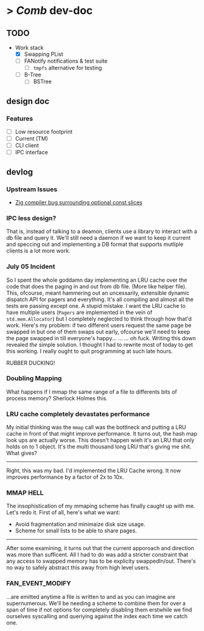 # > *Comb* dev-doc

## TODO

- Work stack
    - [x] Swapping PList
    - [ ] FANotify notifications & test suite
      - [ ] `tmpfs` alternative for testing
    - [ ] B-Tree
        - [ ] BSTree

## design doc

### Features

- [ ] Low resource footprint
- [ ] Current (TM)
- [ ] CLI client
- [ ] IPC interface

## devlog

### Upstream Issues

- [Zig compiler bug surrounding optional const slices](https://github.com/ziglang/zig/issues/4907)

### IPC less design?

That is, instead of talking to a deamon, clients use a library to interact with
a db file and query it. We'll still need a daemon if we want to keep it current
and speccing out and implementing a DB format that supports mutliple clients is 
a lot more work.

### July 05 Incident

So I spent the whole goddamn day implementing an LRU cache over the code that does
the paging in and out from db file. (More like helper file). This, ofcourse, meant 
hammering out an uncessarily, extensible dynamic dispatch API for pagers and everything.
It's all compiling and almost all the tests are passing except one. A stupid mistake.
I want the LRU cache to have multiple users (`Pagers` are implemented in the vein of 
`std.mem.Allocator`) but I completely neglected to think through how that'd work.
Here's my problem: if two different users request the same page be swapped in but one of them
swaps out early, ofcourse we'll need to keep the page swapped in till everyone's happy...
...
...
oh fuck. Writing this down revealed *the* simple solution. I thought I had to rewrite
most of today to get this working. I really ought to quit programming at such late hours.

RUBBER DUCKING!

### Doubling Mapping

What happens if I mmap the same range of a file to differents bits of process memory? Sherlock Holmes this.

### LRU cache completely devastates performance

My initial thinking was the `mmap` call was the bottlneck and putting a LRU cache
in front of that might improve performance. It turns out, the hash map look ups are
actually worse. This doesn't happen wieh it's an LRU that only holds on to 1 object.
It's the multi thousand long LRU that's giving me shit. What gives?

---

Right, this was my bad. I'd implemented the LRU Cache wrong. It now improves performance
by a factor of 2x to 10x.

### MMAP HELL

The insophistication of my mmaping scheme has finally caught up with me. Let's 
redo it. First of all, here's what we want:

- Avoid fragmentation and minimaize disk size usage.
- Scheme for small lists to be able to share pages.

---

After some examining, it turns out that the current apporoach and direction was
more than sufficent. All I had to do was add a stricter constraint that any access
to swapped memory has to be explicity swappedIn/out. There's no way to safely
abstract this away from high level users.

### FAN_EVENT_MODIFY

...are emitted anytime a file is written to and as you can imagine are supernumerous. 
We'll be needing a scheme to combine them for over a span of time if not options 
for completely disabling them erstwhile we find ourselves syscalling and queriying 
against the index each time we catch one.


